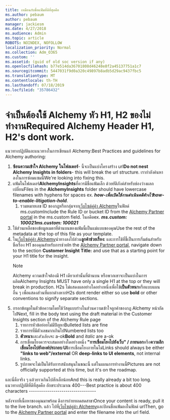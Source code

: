 ```yaml
---
title: เหมือนกับชื่อแฟ้มที่ดีที่สุดคือ
ms.author: pebaum
author: pebaum
manager: jackiesm
ms.date: 4/27/2018
ms.audience: Admin
ms.topic: article
ROBOTS: NOINDEX, NOFOLLOW
localization_priority: Normal
ms.collection: Adm_O365
ms.custom: ''
ms.assetid: (guid of old soc version if any)
ms.openlocfilehash: b77e514da36701808d46248e8f2a45137751a1c7
ms.sourcegitcommit: 5447031f9d0a320c49897b8adb5d29ac9437fbc5
ms.translationtype: MT
ms.contentlocale: th-TH
ms.lasthandoff: 07/18/2019
ms.locfileid: "35786432"
---
```

# <a name="required-alchemy-header-h1-h2s-dont-work"></a><span data-ttu-id="cc923-102">จำเป็นต้องใช้ Alchemy หัว H1, H2 ของไม่ทำงาน</span><span class="sxs-lookup"><span data-stu-id="cc923-102">Required Alchemy Header H1, H2's dont work.</span></span>
<span data-ttu-id="cc923-103">แนวทางปฏิบัติและแนวทางในการเขียนแก้ Alchemy:</span><span class="sxs-lookup"><span data-stu-id="cc923-103">Best Practices and guidelines for Alchemy authoring:</span></span>

1. <span data-ttu-id="cc923-104">**ซ้อนความเข้าใจ Alchemy ในโฟลเดอร์**- นี้จะเป็นแบ่งโครงสร้าง url</span><span class="sxs-lookup"><span data-stu-id="cc923-104">**Do not nest Alchemy Insights in folders**- this will break the url structure.</span></span> <span data-ttu-id="cc923-105">เรากำลังค้นหาลงในการซ่อมแซมนี้</span><span class="sxs-lookup"><span data-stu-id="cc923-105">We're looking into fixing this.</span></span>
1. <span data-ttu-id="cc923-106">แฟ้มในโฟลเดอร์**AlchemyInsights**ที่ควรมีชื่อแฟ้มเล็ก ด้วยยัติภังค์สำหรับช่องว่างแลกเปลี่ยน</span><span class="sxs-lookup"><span data-stu-id="cc923-106">Files in the **AlchemyInsights** folder should have lowercase filenames with hyphens for spaces ex.</span></span> <span data-ttu-id="cc923-107">***how-เพื่อเปิดใช้งานดำเนินคดีค้างไว้***</span><span class="sxs-lookup"><span data-stu-id="cc923-107">***how-to-enable-litigation-hold***.</span></span>
    1. <span data-ttu-id="cc923-108">รวมหมายเลข ID ของกฎหรือกลุ่มจาก[เว็บไซต์คู่ค้า Alchemy](https://alchemyportal.azurewebsites.net)ในฟิลด์ ms.custom</span><span class="sxs-lookup"><span data-stu-id="cc923-108">Include the Rule ID or bucket ID from the [Alchemy Partner portal](https://alchemyportal.azurewebsites.net) in the ms.custom field.</span></span> <span data-ttu-id="cc923-109">ในอดีต</span><span class="sxs-lookup"><span data-stu-id="cc923-109">ex.</span></span> <span data-ttu-id="cc923-110">***ms.custom: 100021***</span><span class="sxs-lookup"><span data-stu-id="cc923-110">***ms.custom: 100021***</span></span>
1. <span data-ttu-id="cc923-111">ใช้ส่วนเหลือของข้อมูลเมตาที่ด้านบนของแฟ้มนี้เป็นแม่แบบของคุณ</span><span class="sxs-lookup"><span data-stu-id="cc923-111">Use the rest of the metadata at the top of this file as your template.</span></span>
1. <span data-ttu-id="cc923-112">ใน[เว็บไซต์คู่ค้า Alchemy](https://alchemyportal.azurewebsites.net)นำทางลงไปส่วน**ลูกค้าช่วยเรื่อง:** และการใช้ที่ชี้เป็นการเริ่มต้นสำหรับชื่อเรื่อง H1 ของคุณสำหรับการช่วย</span><span class="sxs-lookup"><span data-stu-id="cc923-112">In the [Alchemy Partner portal](https://alchemyportal.azurewebsites.net), navigate down to the section **Customer Insight Title:** and use that as a starting point for your H1 title for the insight.</span></span> 
    > [!NOTE]
    > <span data-ttu-id="cc923-113">Alchemy ความเข้าใจต้องมี H1 เดียวเท่านั้นที่ด้านบน หรือพวกเขาจะเป็นแบ่งในการผลิต</span><span class="sxs-lookup"><span data-stu-id="cc923-113">Alchemy Insights MUST have only a single H1 at the top or they will break in production.</span></span> <span data-ttu-id="cc923-114">H2s ไม่แสดงผลอย่างใดอย่างหนึ่งเพื่อใช้**เป็นตัวหนา**หรือแบบแผนอื่น ๆ เพื่อแสดงส่วนที่แยกต่างหาก</span><span class="sxs-lookup"><span data-stu-id="cc923-114">H2s dont render either so use **bold** or other conventions to signify separate sections.</span></span>
1. <span data-ttu-id="cc923-115">กรอกข้อมูลในตัวข้อความโดยใช้วัสดุแบบร่างในส่วนความเข้าใจลูกค้าของกฎ Alchemy หน้าถัดไป</span><span class="sxs-lookup"><span data-stu-id="cc923-115">Next, fill in the body text using the draft material in the Customer Insights section of the Alchemy Rule page</span></span>
    1. <span data-ttu-id="cc923-116">รายการหัวข้อย่อยไม่มีปัญหา</span><span class="sxs-lookup"><span data-stu-id="cc923-116">Bulleted lists are fine</span></span>
    1. <span data-ttu-id="cc923-117">รายการที่มีตัวเลขมากเกินไป</span><span class="sxs-lookup"><span data-stu-id="cc923-117">Numbered lists too</span></span>
    1. <span data-ttu-id="cc923-118">**ตัวหนา**และ*ตัวเอียง*จะ a-ok</span><span class="sxs-lookup"><span data-stu-id="cc923-118">**Bold** and *italic* are a-ok</span></span>
    1. <span data-ttu-id="cc923-119">การเชื่อมโยงควรจะเสมออย่างใดอย่างหนึ่ง **"การเชื่อมโยงไปยังเว็บ" / ภายนอก**หรือ**ความลึกเชื่อมโยงไปยังองค์ประกอบ UI**การเชื่อมโยงภายในไม่</span><span class="sxs-lookup"><span data-stu-id="cc923-119">Links should always be either **"links to web"/external** OR **deep-links to UI elements**, not internal links.</span></span>
    1. <span data-ttu-id="cc923-120">รูปภาพจะไม่เป็นได้รับการสนับสนุนในขณะนี้ แต่ในแผนการทำงานนี้</span><span class="sxs-lookup"><span data-stu-id="cc923-120">Pictures are not officially supported at this time, but it's on the roadmap.</span></span>

<span data-ttu-id="cc923-121">และนี่คือจริง ๆ แล้วยาวเกินไปสักเล็กน้อย</span><span class="sxs-lookup"><span data-stu-id="cc923-121">And this is really already a bit too long.</span></span> <span data-ttu-id="cc923-122">แนวทางปฏิบัติที่ดีที่สุดคือ อักขระประมาณ 400---</span><span class="sxs-lookup"><span data-stu-id="cc923-122">Best practice is about 400 characters ---------------------------------</span></span>

<span data-ttu-id="cc923-123">หลังจากที่เนื้อหาของคุณมาพร้อม ดึงการถ่ายทอดสดสาขา</span><span class="sxs-lookup"><span data-stu-id="cc923-123">Once your content is ready, pull it to the live branch.</span></span> <span data-ttu-id="cc923-124">แล้ว ไปที่[เว็บไซต์คู่ค้า Alchemy](https://alchemyportal.azurewebsites.net)และป้อนชื่อแฟ้มลงในฟิลด์ url</span><span class="sxs-lookup"><span data-stu-id="cc923-124">Then, go to the [Alchemy Partner portal](https://alchemyportal.azurewebsites.net) and enter the filename into the url field.</span></span> 


